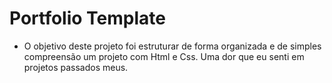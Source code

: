 # Portfolio Template
- O objetivo deste projeto foi estruturar de forma organizada e de simples compreensão um projeto com Html e Css. Uma dor que eu senti em projetos passados meus. 
